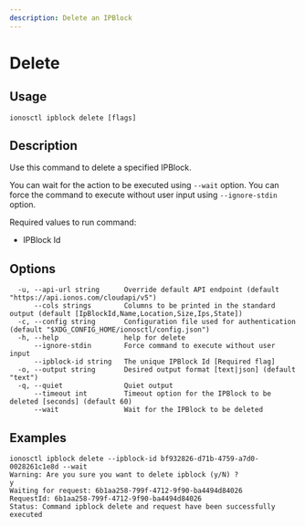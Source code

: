 ```yaml
---
description: Delete an IPBlock
---
```


# Delete

## Usage

```text
ionosctl ipblock delete [flags]
```

## Description

Use this command to delete a specified IPBlock.

You can wait for the action to be executed using `--wait` option. You can force the command to execute without user input using `--ignore-stdin` option.

Required values to run command:

* IPBlock Id

## Options

```text
  -u, --api-url string      Override default API endpoint (default "https://api.ionos.com/cloudapi/v5")
      --cols strings        Columns to be printed in the standard output (default [IpBlockId,Name,Location,Size,Ips,State])
  -c, --config string       Configuration file used for authentication (default "$XDG_CONFIG_HOME/ionosctl/config.json")
  -h, --help                help for delete
      --ignore-stdin        Force command to execute without user input
      --ipblock-id string   The unique IPBlock Id [Required flag]
  -o, --output string       Desired output format [text|json] (default "text")
  -q, --quiet               Quiet output
      --timeout int         Timeout option for the IPBlock to be deleted [seconds] (default 60)
      --wait                Wait for the IPBlock to be deleted
```

## Examples

```text
ionosctl ipblock delete --ipblock-id bf932826-d71b-4759-a7d0-0028261c1e8d --wait 
Warning: Are you sure you want to delete ipblock (y/N) ? 
y
Waiting for request: 6b1aa258-799f-4712-9f90-ba4494d84026
RequestId: 6b1aa258-799f-4712-9f90-ba4494d84026
Status: Command ipblock delete and request have been successfully executed
```

